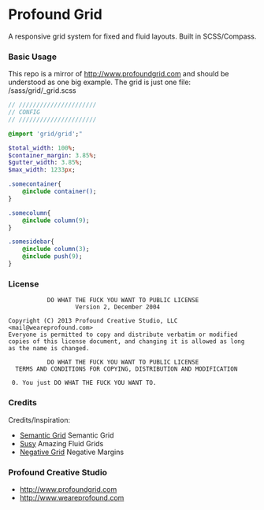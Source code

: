 Profound Grid
==================

A responsive grid system for fixed and fluid layouts. Built in SCSS/Compass.

### Basic Usage

This repo is a mirror of http://www.profoundgrid.com and should be understood as one big example. The grid is just one file: /sass/grid/_grid.scss

```sass
// //////////////////////
// CONFIG
// //////////////////////

@import 'grid/grid';"

$total_width: 100%;
$container_margin: 3.85%;
$gutter_width: 3.85%;
$max_width: 1233px;

.somecontainer{
	@include container();
}

.somecolumn{
	@include column(9);
}

.somesidebar{
	@include column(3);
	@include push(9);
}
```

### License
```
           DO WHAT THE FUCK YOU WANT TO PUBLIC LICENSE
                   Version 2, December 2004

Copyright (C) 2013 Profound Creative Studio, LLC <mail@weareprofound.com>
Everyone is permitted to copy and distribute verbatim or modified
copies of this license document, and changing it is allowed as long
as the name is changed.

           DO WHAT THE FUCK YOU WANT TO PUBLIC LICENSE
  TERMS AND CONDITIONS FOR COPYING, DISTRIBUTION AND MODIFICATION

 0. You just DO WHAT THE FUCK YOU WANT TO.
```

### Credits
Credits/Inspiration:
 * [Semantic Grid](http://www.semantic.gs) Semantic Grid
 * [Susy](http://susy.oddbird.net) Amazing Fluid Grids
 * [Negative Grid](http://chrisplaneta.com/freebies/negativegrid-fluid-css-grid-by-chris-planeta/) Negative Margins

### Profound Creative Studio
 * http://www.profoundgrid.com
 * http://www.weareprofound.com 